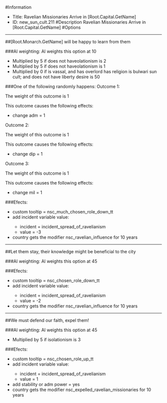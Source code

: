 #Information
 - Title: Ravelian Missionaries Arrive in [Root.Capital.GetName]
 - ID: new_sun_cult.211
#Description
Ravelian Missionaries Arrive in [Root.Capital.GetName]
#Options

___
##[Root.Monarch.GetName] will be happy to learn from them

###AI weighting:
AI weights this option at 10
 - Multiplied by 5 if does not haveolationism is 2
 - Multiplied by 5 if does not haveolationism is 1
 - Multiplied by 0 if is vassal, and  has overlord has religion is bulwari sun cult; and does not have liberty desire is 50


###One of the following randomly happens:
Outcome 1:

The weight of this outcome is 1

This outcome causes the following effects:<ul><li>change adm = 1</li></ul>
Outcome 2:

The weight of this outcome is 1

This outcome causes the following effects:<ul><li>change dip = 1</li></ul>
Outcome 3:

The weight of this outcome is 1

This outcome causes the following effects:<ul><li>change mil = 1</li></ul>

###Efects:<ul><li>custom tooltip = nsc_much_chosen_role_down_tt</li><li>add incident variable value:</li><ul><li>incident = incident_spread_of_ravelianism</li><li>value = -3</li></ul><li>country gets the modifier nsc_ravelian_influence for 10 years</li></ul>

___
##Let them stay, their knowledge might be beneficial to the city

###AI weighting:
AI weights this option at 45


###Efects:<ul><li>custom tooltip = nsc_chosen_role_down_tt</li><li>add incident variable value:</li><ul><li>incident = incident_spread_of_ravelianism</li><li>value = -2</li></ul><li>country gets the modifier nsc_ravelian_influence for 10 years</li></ul>

___
##We must defend our faith, expel them!

###AI weighting:
AI weights this option at 45
 - Multiplied by 5 if isolationism is 3


###Efects:<ul><li>custom tooltip = nsc_chosen_role_up_tt</li><li>add incident variable value:</li><ul><li>incident = incident_spread_of_ravelianism</li><li>value = 1</li></ul><li>add stability or adm power = yes</li><li>country gets the modifier nsc_expelled_ravelian_missionaries for 10 years</li></ul>
